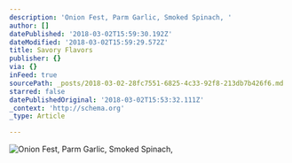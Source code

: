 ```yaml
---
description: 'Onion Fest, Parm Garlic, Smoked Spinach, '
author: []
datePublished: '2018-03-02T15:59:30.192Z'
dateModified: '2018-03-02T15:59:29.572Z'
title: Savory Flavors
publisher: {}
via: {}
inFeed: true
sourcePath: _posts/2018-03-02-28fc7551-6825-4c33-92f8-213db7b426f6.md
starred: false
datePublishedOriginal: '2018-03-02T15:53:32.111Z'
_context: 'http://schema.org'
_type: Article

---
```

![Onion Fest, Parm Garlic, Smoked Spinach, ](https://the-grid-user-content.s3-us-west-2.amazonaws.com/6625e792-7a20-4b75-a0ba-181f1f6c8ae7.jpg)